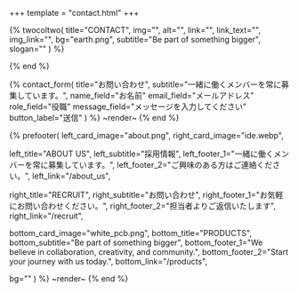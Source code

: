 +++
template = "contact.html"
+++

{% twocoltwo(
  title="CONTACT",
  img="",
  alt="",
  link="",
  link_text="",
  img_link="",
  bg="earth.png",
  subtitle="Be part of something bigger",
  slogan=""
) %}
<!-- no text -->
{% end %}


{% contact_form(
  title="お問い合わせ",
  subtitle="一緒に働くメンバーを常に募集しています。",
  name_field="お名前"
  email_field="メールアドレス"
  role_field="役職"
  message_field="メッセージを入力してください"
  button_label="送信"
) %}
~render~
{% end %}

{% prefooter(
  left_card_image="about.png", 
  right_card_image="ide.webp",

  left_title="ABOUT US",
  left_subtitle="採用情報",
  left_footer_1="一緒に働くメンバーを常に募集しています。",
  left_footer_2="ご興味のある方はご連絡ください。",
  left_link="/about_us",

  right_title="RECRUIT",
  right_subtitle="お問い合わせ",
  right_footer_1="お気軽にお問い合わせください。",
  right_footer_2="担当者よりご返信いたします",
  right_link="/recruit",

  bottom_card_image="white_pcb.png",
  bottom_title="PRODUCTS",
  bottom_subtitle="Be part of something bigger",
  bottom_footer_1="We believe in collaboration, creativity, and community.",
  bottom_footer_2="Start your journey with us today.",
  bottom_link="/products",

  bg=""
) %}
~render~
{% end %}
